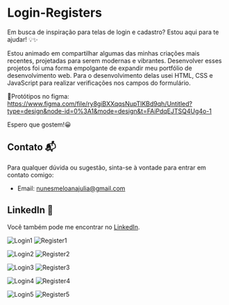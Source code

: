 # Login-Registers
Em busca de inspiração para telas de login e cadastro? Estou aqui para te ajudar! 💡✨ 


Estou animado em compartilhar algumas das minhas criações mais recentes, projetadas para serem modernas e vibrantes. Desenvolver esses projetos foi uma forma empolgante de expandir meu portfólio de desenvolvimento web. Para o desenvolvimento delas usei HTML, CSS e JavaScript para realizar verificações nos campos do formulário. 

🎨Protótipos no figma: https://www.figma.com/file/ry8giBXXqqsNupTlKBd9qh/Untitled?type=design&node-id=0%3A1&mode=design&t=FAiPdqEJTSQ4Ug4o-1


Espero que gostem!😀

## Contato 📬

Para qualquer dúvida ou sugestão, sinta-se à vontade para entrar em contato comigo:

- Email: nunesmeloanajulia@gmail.com

## LinkedIn 💼

Você também pode me encontrar no [LinkedIn](https://www.linkedin.com/in/ana-julia-nunes-melo-12855822a/).



![Login1](https://github.com/eudirianaju/Login-Registers/assets/100884185/c87cae7b-525a-4553-a00a-6108759f8341)
![Register1](https://github.com/eudirianaju/Login-Registers/assets/100884185/2fbca64d-5872-48d5-b023-ca670fa4475c)

![Login2](https://github.com/eudirianaju/Login-Registers/assets/100884185/836ae3fe-82b5-4a5a-9b3b-e55e4f40815b)
![Register2](https://github.com/eudirianaju/Login-Registers/assets/100884185/26634e1d-f26a-4af0-b693-645269b23858)

![Login3](https://github.com/eudirianaju/Login-Registers/assets/100884185/442ec501-483a-4ef6-aa3d-a652fb044cd0)
![Register3](https://github.com/eudirianaju/Login-Registers/assets/100884185/fca1b266-2c38-4d15-a926-bf4c0f0b176d)

![Login4](https://github.com/eudirianaju/Login-Registers/assets/100884185/467de04b-12ad-44e7-ba1a-7f90faf84c90)
![Register4](https://github.com/eudirianaju/Login-Registers/assets/100884185/c3eb0ca3-a4c5-4d51-957e-43bd06b875d0)

![Login5](https://github.com/eudirianaju/Login-Registers/assets/100884185/2c3cd342-9c08-41e4-b8a0-b7a5bc73867e)
![Register5](https://github.com/eudirianaju/Login-Registers/assets/100884185/e266ae62-5f14-46c1-a825-798de1ff6b29)





